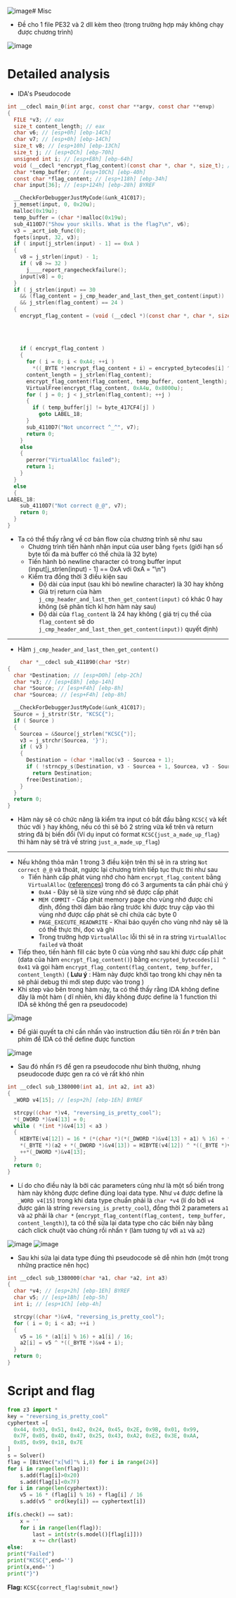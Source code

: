![image](https://github.com/user-attachments/assets/9dcace69-ff88-44dd-8acd-b9732afc33a7)# Misc
- Đề cho 1 file PE32 và 2 dll kèm theo (trong trường hợp máy không chạy được chương trình)

![image](https://github.com/user-attachments/assets/e2243221-b3f8-496b-9a67-d8fc8a81d046)

# Detailed analysis 
- IDA's Pseudocode
```C
int __cdecl main_0(int argc, const char **argv, const char **envp)
{
  FILE *v3; // eax
  size_t content_length; // eax
  char v6; // [esp+0h] [ebp-14Ch]
  char v7; // [esp+0h] [ebp-14Ch]
  size_t v8; // [esp+10h] [ebp-13Ch]
  size_t j; // [esp+DCh] [ebp-70h]
  unsigned int i; // [esp+E8h] [ebp-64h]
  void (__cdecl *encrypt_flag_content)(const char *, char *, size_t); // [esp+F4h] [ebp-58h]
  char *temp_buffer; // [esp+10Ch] [ebp-40h]
  const char *flag_content; // [esp+118h] [ebp-34h]
  char input[36]; // [esp+124h] [ebp-28h] BYREF

  __CheckForDebuggerJustMyCode(&unk_41C017);
  j_memset(input, 0, 0x20u);
  malloc(0x19u);
  temp_buffer = (char *)malloc(0x19u);
  sub_4110D7("Show your skills. What is the flag?\n", v6);
  v3 = _acrt_iob_func(0);
  fgets(input, 32, v3);
  if ( input[j_strlen(input) - 1] == 0xA )
  {
    v8 = j_strlen(input) - 1;
    if ( v8 >= 32 )
      j____report_rangecheckfailure();
    input[v8] = 0;
  }
  if ( j_strlen(input) == 30
    && (flag_content = j_cmp_header_and_last_then_get_content(input)) != 0
    && j_strlen(flag_content) == 24 )
  {
    encrypt_flag_content = (void (__cdecl *)(const char *, char *, size_t))VirtualAlloc(
                                                                             0,
                                                                             0xA4u,
                                                                             MEM_COMMIT,
                                                                             PAGE_EXECUTE_READWRITE);
    if ( encrypt_flag_content )
    {
      for ( i = 0; i < 0xA4; ++i )
        *((_BYTE *)encrypt_flag_content + i) = encrypted_bytecodes[i] ^ 0x41;
      content_length = j_strlen(flag_content);
      encrypt_flag_content(flag_content, temp_buffer, content_length);
      VirtualFree(encrypt_flag_content, 0xA4u, 0x8000u);
      for ( j = 0; j < j_strlen(flag_content); ++j )
      {
        if ( temp_buffer[j] != byte_417CF4[j] )
          goto LABEL_18;
      }
      sub_4110D7("Not uncorrect ^_^", v7);
      return 0;
    }
    else
    {
      perror("VirtualAlloc failed");
      return 1;
    }
  }
  else
  {
LABEL_18:
    sub_4110D7("Not correct @_@", v7);
    return 0;
  }
}
```

- Ta có thể thấy rằng về cơ bản flow của chương trình sẽ như sau
  + Chương trình tiến hành nhận input của user bằng `fgets` (giới hạn số byte tối đa mà buffer có thể chứa là 32 byte)
  + Tiến hành bỏ newline character có trong buffer input (input[j_strlen(input) - 1] == 0xA với 0xA = "\n")
  + Kiểm tra đồng thời 3 điều kiện sau
    + Độ dài của input (sau khi bỏ newline character) là 30 hay không
    + Giá trị return của hàm `j_cmp_header_and_last_then_get_content(input)` có khác 0 hay không (sẽ phân tích kĩ hơn hàm này sau)
    + Độ dài của `flag_content` là 24 hay không ( giá trị cụ thể của `flag_content` sẽ do `j_cmp_header_and_last_then_get_content(input))` quyết định)
----------------------------------------------------------------------------------------------------------------------------------------
+ Hàm `j_cmp_header_and_last_then_get_content()`
```C
    char *__cdecl sub_411890(char *Str)
{
  char *Destination; // [esp+D0h] [ebp-2Ch]
  char *v3; // [esp+E8h] [ebp-14h]
  char *Source; // [esp+F4h] [ebp-8h]
  char *Sourcea; // [esp+F4h] [ebp-8h]

  __CheckForDebuggerJustMyCode(&unk_41C017);
  Source = j_strstr(Str, "KCSC{");
  if ( Source )
  {
    Sourcea = &Source[j_strlen("KCSC{")];
    v3 = j_strchr(Sourcea, '}');
    if ( v3 )
    {
      Destination = (char *)malloc(v3 - Sourcea + 1);
      if ( !strncpy_s(Destination, v3 - Sourcea + 1, Sourcea, v3 - Sourcea) )
        return Destination;
      free(Destination);
    }
  }
  return 0;
}
```
  + Hàm này sẽ có chức năng là kiểm tra input có bắt đầu bằng `KCSC{` và kết thúc với `}` hay không, nếu có thì sẽ bỏ 2 string vừa kể trên và return string đã bị biến đổi (Ví dụ input có format `KCSC{just_a_made_up_flag}` thì hàm này sẽ trả về string `just_a_made_up_flag`)

----------------------------------------------------------------------------------------------------------------------------------------
  + Nếu không thỏa mãn 1 trong 3 điều kiện trên thì sẽ in ra string `Not correct @_@` và thoát, ngược lại chương trình tiếp tục thực thi như sau
    + Tiến hành cấp phát vùng nhớ cho hàm `encrypt_flag_content` bằng `VirtualAlloc` ([references](https://learn.microsoft.com/en-us/windows/win32/api/memoryapi/nf-memoryapi-virtualalloc)) trong đó có 3 arguments ta cần phải chú ý
      + `0xA4` - Đây sẽ là size vùng nhớ sẽ được cấp phát
      + `MEM COMMIT` - Cấp phát memory page cho vùng nhớ được chỉ định, đồng thời đảm bảo rằng trước khi được truy cập vào thì vùng nhớ được cấp phát sẽ chỉ chứa các byte 0
      + `PAGE_EXECUTE_READWRITE` - Khai báo quyền cho vùng nhớ này sẽ là có thể thực thi, đọc và ghi
      + Trong trường hợp `VirtualAlloc` lỗi thì sẽ in ra string `VirtualAlloc failed` và thoát
  + Tiếp theo, tiến hành fill các byte 0 của vùng nhớ sau khi được cấp phát (data của hàm `encrypt_flag_content()`) bằng `encrypted_bytecodes[i] ^ 0x41` và gọi hàm `encrypt_flag_content(flag_content, temp_buffer, content_length)` ( **Lưu ý** : Hàm này được khởi tạo trong khi chạy nên ta sẽ phải debug thì mới step được vào trong )
  + Khi step vào bên trong hàm này, ta có thể thấy rằng IDA không define đây là một hàm ( dĩ nhiên, khi đây không được define là 1 function thì IDA sẽ không thể gen ra pseudocode) 

![image](https://github.com/user-attachments/assets/f0ed2bf8-a4ab-42e2-b40b-a2096b6469c0)

  + Để giải quyết ta chỉ cần nhấn vào instruction đầu tiên rôi ấn `P` trên bàn phím để IDA có thể define được function

![image](https://github.com/user-attachments/assets/7b783607-8478-4d7d-8278-3108fd211d8e)

  + Sau đó nhấn `F5` để gen ra pseudocode như bình thường, nhưng pseudocode được gen ra có vẻ rất khó nhìn
```C
int __cdecl sub_1380000(int a1, int a2, int a3)
{
  _WORD v4[15]; // [esp+2h] [ebp-1Eh] BYREF

  strcpy((char *)v4, "reversing_is_pretty_cool");
  *(_DWORD *)&v4[13] = 0;
  while ( *(int *)&v4[13] < a3 )
  {
    HIBYTE(v4[12]) = 16 * (*(char *)(*(_DWORD *)&v4[13] + a1) % 16) + *(char *)(*(_DWORD *)&v4[13] + a1) / 16;
    *(_BYTE *)(a2 + *(_DWORD *)&v4[13]) = HIBYTE(v4[12]) ^ *((_BYTE *)v4 + *(_DWORD *)&v4[13]);
    ++*(_DWORD *)&v4[13];
  }
  return 0;
}
```
  + Lí do cho điều này là bởi các parameters cũng như là một số biến trong hàm này không được define đúng loại data type. Như `v4` được define là `_WORD v4[15]` trong khi data type chuẩn phải là `char *v4` (lí do bởi `v4` được gán là string `reversing_is_pretty_cool`), đồng thời 2 parameters `a1` và `a2` phải là `char *` (`encrypt_flag_content(flag_content, temp_buffer, content_length)`), ta có thể sửa lại data type cho các biến này bằng cách click chuột vào chúng rồi nhấn `Y` (làm tương tự với `a1` và `a2`)

![image](https://github.com/user-attachments/assets/a5075383-5e41-43e0-8626-ca8a2265eda5)
![image](https://github.com/user-attachments/assets/66e44e45-0b96-44f0-bdc0-db2454ad86c9)

- Sau khi sửa lại data type đúng thì pseudocode sẽ dễ nhìn hơn (một trong những practice nên học)
```C
int __cdecl sub_1380000(char *a1, char *a2, int a3)
{
  char *v4; // [esp+2h] [ebp-1Eh] BYREF
  char v5; // [esp+1Bh] [ebp-5h]
  int i; // [esp+1Ch] [ebp-4h]

  strcpy((char *)&v4, "reversing_is_pretty_cool");
  for ( i = 0; i < a3; ++i )
  {
    v5 = 16 * (a1[i] % 16) + a1[i] / 16;
    a2[i] = v5 ^ *((_BYTE *)&v4 + i);
  }
  return 0;
}
```
# Script and flag
```python
from z3 import *
key = "reversing_is_pretty_cool"
cyphertext =[
  0x44, 0x93, 0x51, 0x42, 0x24, 0x45, 0x2E, 0x9B, 0x01, 0x99, 
  0x7F, 0x05, 0x4D, 0x47, 0x25, 0x43, 0xA2, 0xE2, 0x3E, 0xAA, 
  0x85, 0x99, 0x18, 0x7E
]
s = Solver()
flag = [BitVec("x[%d]"% i,8) for i in range(24)]
for i in range(len(flag)):
    s.add(flag[i]>0x20)
    s.add(flag[i]<0x7F)
for i in range(len(cyphertext)):
    v5 = 16 * (flag[i] % 16) + flag[i] / 16
    s.add(v5 ^ ord(key[i]) == cyphertext[i])
    
if(s.check() == sat):
    x = ''
    for i in range(len(flag)):
        last = int(str(s.model()[flag[i]]))
        x += chr(last)
else:
print("Failed")
print("KCSC{",end='')
print(x,end='')
print("}")
```
**Flag:** `KCSC{correct_flag!submit_now!}`
